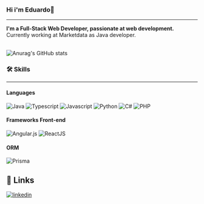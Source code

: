 ### Hi i'm Eduardo👋
------

<div>

  <div style="display:flex; align-items: flex-start;">
    <div>
      <b>I'm a Full-Stack Web Developer, passionate at web development.</b>
      <br />
      Currently working at Marketdata as Java developer.
    </div>
  </div>

</div>

<br />

![Anurag's GitHub stats](https://github-readme-stats.vercel.app/api?username=codebyedu&count_private=true)

### 🛠 Skills
------

#### Languages
![Java](https://img.shields.io/badge/Java-ED8B00?style=for-the-badge&logo=java&logoColor=white)
![Typescript](https://img.shields.io/badge/TypeScript-007ACC?style=for-the-badge&logo=typescript&logoColor=white)
![Javascript](https://img.shields.io/badge/JavaScript-323330?style=for-the-badge&logo=javascript&logoColor=F7DF1E)
![Python](https://img.shields.io/badge/python-3670A0?style=for-the-badge&logo=python&logoColor=ffdd54)
![C#](https://img.shields.io/badge/c%23-%23239120.svg?style=for-the-badge&logo=c-sharp&logoColor=white)
![PHP](https://img.shields.io/badge/PHP-323330.svg?style=for-the-badge&logo=PHP&logoColor=ffdd54)


#### Frameworks Front-end
![Angular.js](https://img.shields.io/badge/angular.js-%23E23237.svg?style=for-the-badge&logo=angularjs&logoColor=white)
![ReactJS](https://img.shields.io/badge/React-20232A?style=for-the-badge&logo=react&logoColor=61DAFB)


#### ORM
![Prisma](https://img.shields.io/badge/Prisma-3982CE?style=for-the-badge&logo=Prisma&logoColor=white)

## 🔗 Links
[![linkedin](https://img.shields.io/badge/linkedin-0A66C2?style=for-the-badge&logo=linkedin&logoColor=white)](https://www.linkedin.com/in/eduardo-pereira-2605/)
